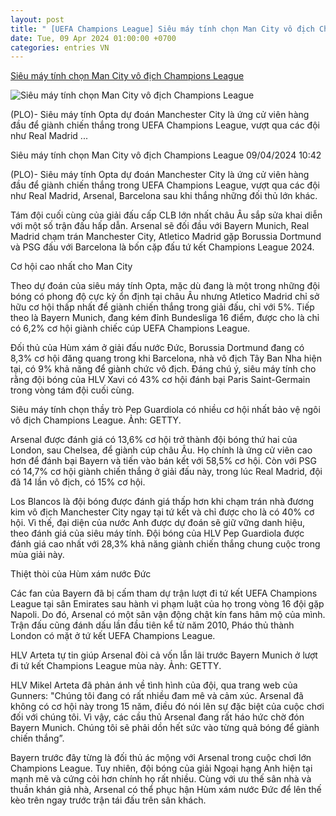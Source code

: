 ```yaml
---
layout: post
title: " [UEFA Champions League] Siêu máy tính chọn Man City vô địch Champions League"
date: Tue, 09 Apr 2024 01:00:00 +0700
categories: entries VN
---
```

[Siêu máy tính chọn Man City vô địch Champions League](https://plo.vn/sieu-may-tinh-chon-man-city-vo-dich-champions-league-post784535.html)

![Siêu máy tính chọn Man City vô địch Champions League](https://image.plo.vn/1200x630/Uploaded/2024/kwvobciv/2024_04_09/sieu-may-tinh-chon-man-city-vo-dich-champions-league-1-2112.jpg.webp)

(PLO)- Siêu máy tính Opta dự đoán Manchester City là ứng cử viên hàng đầu để giành chiến thắng trong UEFA Champions League, vượt qua các đội như Real Madrid ...

Siêu máy tính chọn Man City vô địch Champions League 09/04/2024 10:42

(PLO)- Siêu máy tính Opta dự đoán Manchester City là ứng cử viên hàng đầu để giành chiến thắng trong UEFA Champions League, vượt qua các đội như Real Madrid, Arsenal, Barcelona sau khi thắng những đối thủ lớn khác.

Tám đội cuối cùng của giải đấu cấp CLB lớn nhất châu Âu sắp sửa khai diễn với một số trận đấu hấp dẫn. Arsenal sẽ đối đầu với Bayern Munich, Real Madrid chạm trán Manchester City, Atletico Madrid gặp Borussia Dortmund và PSG đấu với Barcelona là bốn cặp đấu tứ kết Champions League 2024.

Cơ hội cao nhất cho Man City

Theo dự đoán của siêu máy tính Opta, mặc dù đang là một trong những đội bóng có phong độ cực kỳ ổn định tại châu Âu nhưng Atletico Madrid chỉ sở hữu cơ hội thấp nhất để giành chiến thắng trong giải đấu, chỉ với 5%. Tiếp theo là Bayern Munich, đang kém đỉnh Bundesliga 16 điểm, được cho là chỉ có 6,2% cơ hội giành chiếc cúp UEFA Champions League.

Đối thủ của Hùm xám ở giải đấu nước Đức, Borussia Dortmund đang có 8,3% cơ hội đăng quang trong khi Barcelona, nhà vô địch Tây Ban Nha hiện tại, có 9% khả năng để giành chức vô địch. Đáng chú ý, siêu máy tính cho rằng đội bóng của HLV Xavi có 43% cơ hội đánh bại Paris Saint-Germain trong vòng tám đội cuối cùng.

Siêu máy tính chọn thầy trò Pep Guardiola có nhiều cơ hội nhất bảo vệ ngôi vô địch Champions League. Ảnh: GETTY.

Arsenal được đánh giá có 13,6% cơ hội trở thành đội bóng thứ hai của London, sau Chelsea, để giành cúp châu Âu. Họ chính là ứng cử viên cao hơn để đánh bại Bayern và tiến vào bán kết với 58,5% cơ hội. Còn với PSG có 14,7% cơ hội giành chiến thắng ở giải đấu này, trong lúc Real Madrid, đội đã 14 lần vô địch, có 15% cơ hội.

Los Blancos là đội bóng được đánh giá thấp hơn khi chạm trán nhà đương kim vô địch Manchester City ngay tại tứ kết và chỉ được cho là có 40% cơ hội. Vì thế, đại diện của nước Anh được dự đoán sẽ giữ vững danh hiệu, theo đánh giá của siêu máy tính. Đội bóng của HLV Pep Guardiola được đánh giá cao nhất với 28,3% khả năng giành chiến thắng chung cuộc trong mùa giải này.

Thiệt thòi của Hùm xám nước Đức

Các fan của Bayern đã bị cấm tham dự trận lượt đi tứ kết UEFA Champions League tại sân Emirates sau hành vi phạm luật của họ trong vòng 16 đội gặp Napoli. Do đó, Arsenal có một sân vận động chật kín fans hâm mộ của mình. Trận đấu cũng đánh dấu lần đầu tiên kể từ năm 2010, Pháo thủ thành London có mặt ở tứ kết UEFA Champions League.

HLV Arteta tự tin giúp Arsenal đòi cả vốn lẫn lãi trước Bayern Munich ở lượt đi tứ kết Champions League mùa này. Ảnh: GETTY.

HLV Mikel Arteta đã phản ánh về tình hình của đội, qua trang web của Gunners: "Chúng tôi đang có rất nhiều đam mê và cảm xúc. Arsenal đã không có cơ hội này trong 15 năm, điều đó nói lên sự đặc biệt của cuộc chơi đối với chúng tôi. Vì vậy, các cầu thủ Arsenal đang rất háo hức chờ đón Bayern Munich. Chúng tôi sẽ phải dồn hết sức vào từng quả bóng để giành chiến thắng”.

Bayern trước đây từng là đối thủ ác mộng với Arsenal trong cuộc chơi lớn Champions League. Tuy nhiên, đội bóng của giải Ngoại hạng Anh hiện tại mạnh mẽ và cứng cỏi hơn chính họ rất nhiều. Cùng với ưu thế sân nhà và thuần khán giả nhà, Arsenal có thể phục hận Hùm xám nước Đức để lên thế kèo trên ngay trước trận tái đấu trên sân khách.

